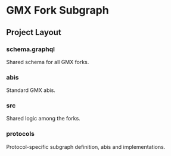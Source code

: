 # GMX Fork Subgraph

## Project Layout

### schema.graphql

Shared schema for all GMX forks.

### abis

Standard GMX abis.

### src

Shared logic among the forks.

### protocols

Protocol-specific subgraph definition, abis and implementations.
